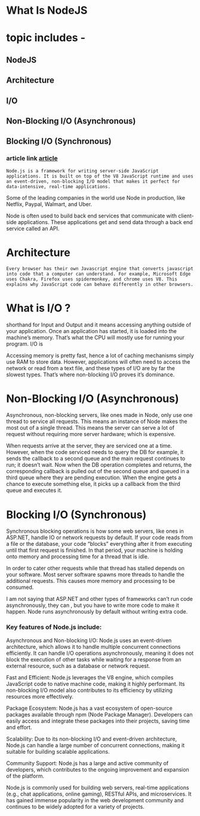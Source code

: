# What Is NodeJS

# topic includes -
 ## NodeJS
 ## Architecture
 ## I/O
## Non-Blocking I/O (Asynchronous)
## Blocking I/O (Synchronous)

### article link [article](https://medium.com/@michaelhenderson/what-is-nodejs-and-why-you-need-to-learn-it-f0760ba9a76a#:~:text=Node.,intensive%2C%20real%2Dtime%20applications.)

`Node.js is a framework for writing server-side JavaScript applications. It is built on top of the V8 JavaScript runtime and uses an event-driven, non-blocking I/O model that makes it perfect for data-intensive, real-time applications.`

Some of the leading companies in the world use Node in production, like Netflix, Paypal, Walmart, and Uber.

Node is often used to build back end services that communicate with client-side applications. These applications get and send data through a back end service called an API.

# Architecture
`Every browser has their own Javascript engine that converts javascript into code that a computer can understand. For example, Microsoft Edge uses Chakra, Firefox uses spidermonkey, and chrome uses V8. This explains why JavaScript code can behave differently in other browsers.`

# What is I/O ?
shorthand for Input and Output and it means accessing anything outside of your application. Once an application has started, it is loaded into the machine’s memory. That’s what the CPU will mostly use for running your program. I/O is

Accessing memory is pretty fast, hence a lot of caching mechanisms simply use RAM to store data. However, applications will often need to access the network or read from a text file, and these types of I/O are by far the slowest types. That’s where non-blocking I/O proves it’s dominance.

# Non-Blocking I/O (Asynchronous)
Asynchronous, non-blocking servers, like ones made in Node, only use one thread to service all requests. This means an instance of Node makes the most out of a single thread. This means the server can serve a lot of request without requiring more server hardware; which is expensive.

When requests arrive at the server, they are serviced one at a time. However, when the code serviced needs to query the DB for example, it sends the callback to a second queue and the main request continues to run; it doesn’t wait. Now when the DB operation completes and returns, the corresponding callback is pulled out of the second queue and queued in a third queue where they are pending execution. When the engine gets a chance to execute something else, it picks up a callback from the third queue and executes it.

# Blocking I/O (Synchronous)
Synchronous blocking operations is how some web servers, like ones in ASP.NET, handle IO or network requests by default. If your code reads from a file or the database, your code “blocks” everything after it from executing until that first request is finished. In that period, your machine is holding onto memory and processing time for a thread that is idle.

In order to cater other requests while that thread has stalled depends on your software. Most server software spawns more threads to handle the additional requests. This causes more memory and processing to be consumed.

I am not saying that ASP.NET and other types of frameworks can’t run code asynchronously, they can , but you have to write more code to make it happen. Node runs asynchronously by default without writing extra code.



### Key features of Node.js include:

Asynchronous and Non-blocking I/O: Node.js uses an event-driven architecture, which allows it to handle multiple concurrent connections efficiently. It can handle I/O operations asynchronously, meaning it does not block the execution of other tasks while waiting for a response from an external resource, such as a database or network request.

Fast and Efficient: Node.js leverages the V8 engine, which compiles JavaScript code to native machine code, making it highly performant. Its non-blocking I/O model also contributes to its efficiency by utilizing resources more effectively.

Package Ecosystem: Node.js has a vast ecosystem of open-source packages available through npm (Node Package Manager). Developers can easily access and integrate these packages into their projects, saving time and effort.

Scalability: Due to its non-blocking I/O and event-driven architecture, Node.js can handle a large number of concurrent connections, making it suitable for building scalable applications.

Community Support: Node.js has a large and active community of developers, which contributes to the ongoing improvement and expansion of the platform.

Node.js is commonly used for building web servers, real-time applications (e.g., chat applications, online gaming), RESTful APIs, and microservices. It has gained immense popularity in the web development community and continues to be widely adopted for a variety of projects.